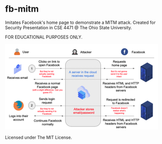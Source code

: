 # fb-mitm

Imitates Facebook's home page to demonstrate a MITM attack. Created for Security Presentation in CSE 4471 @ The Ohio State University.

FOR EDUCATIONAL PURPOSES ONLY.

![How it works](how-it-works.png)

Licensed under The MIT License.